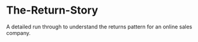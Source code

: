 # The-Return-Story

A detailed run through to understand the returns pattern for an online sales company.
